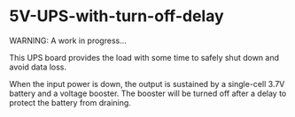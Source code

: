 # 5V-UPS-with-turn-off-delay

WARNING: A work in progress...

This UPS board provides the load with some time to safely shut down and avoid data loss.

When the input power is down, the output is sustained by a single-cell 3.7V battery and a voltage booster.
The booster will be turned off after a delay to protect the battery from draining.


